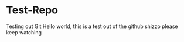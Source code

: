 # Test-Repo
Testing out Git
Hello world, this is a test out of the github shizzo please keep watching
